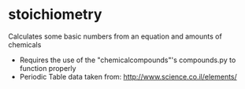 # stoichiometry
Calculates some basic numbers from an equation and amounts of chemicals
- Requires the use of the "chemicalcompounds"'s compounds.py to function properly
- Periodic Table data taken from: http://www.science.co.il/elements/
